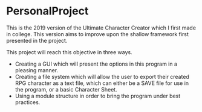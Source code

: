 # PersonalProject

This is the 2019 version of the Ultimate Character Creator which I first made in college. This version aims to 
improve upon the shallow framework first presented in the project.

This project will reach this objective in three ways.
* Creating a GUI which will present the options in this program in a pleasing manner.
* Creating a file system which will allow the user to export their created RPG character as a text file, which can 
either be a SAVE file for use in the program, or a basic Character Sheet.
* Using a module structure in order to bring the program under best practices.